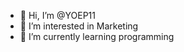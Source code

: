 - 👋 Hi, I’m @YOEP11
- 👀 I’m interested in Marketing
- 🌱 I’m currently learning programming

<!---
YOEP11/YOEP11 is a ✨ special ✨ repository because its `README.md` (this file) appears on your GitHub profile.
You can click the Preview link to take a look at your changes.
--->
